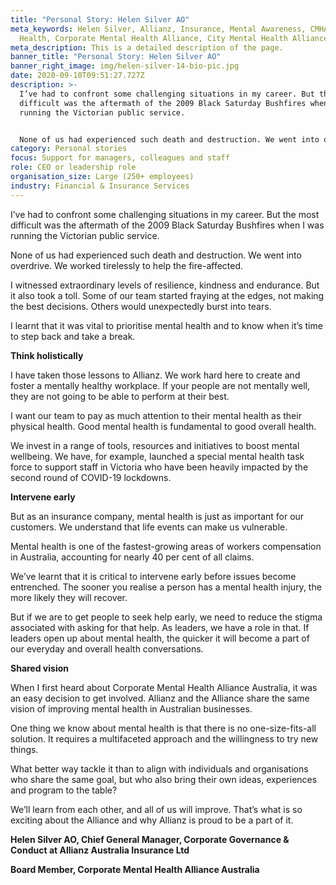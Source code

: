 ```yaml
---
title: "Personal Story: Helen Silver AO"
meta_keywords: Helen Silver, Allianz, Insurance, Mental Awareness, CMHAA, Mental
  Health, Corporate Mental Health Alliance, City Mental Health Alliance
meta_description: This is a detailed description of the page.
banner_title: "Personal Story: Helen Silver AO"
banner_right_image: img/helen-silver-14-bio-pic.jpg
date: 2020-09-10T09:51:27.727Z
description: >-
  I’ve had to confront some challenging situations in my career. But the most
  difficult was the aftermath of the 2009 Black Saturday Bushfires when I was
  running the Victorian public service.


  None of us had experienced such death and destruction. We went into overdrive. We worked tirelessly to help the fire-affected.
category: Personal stories
focus: Support for managers, colleagues and staff
role: CEO or leadership role
organisation_size: Large (250+ employees)
industry: Financial & Insurance Services
---
```

I’ve had to confront some challenging situations in my career. But the most difficult was the aftermath of the 2009 Black Saturday Bushfires when I was running the Victorian public service.

None of us had experienced such death and destruction. We went into overdrive. We worked tirelessly to help the fire-affected.

I witnessed extraordinary levels of resilience, kindness and endurance. But it also took a toll. Some of our team started fraying at the edges, not making the best decisions. Others would unexpectedly burst into tears.

I learnt that it was vital to prioritise mental health and to know when it’s time to step back and take a break.

**Think holistically**

I have taken those lessons to Allianz. We work hard here to create and foster a mentally healthy workplace. If your people are not mentally well, they are not going to be able to perform at their best.

I want our team to pay as much attention to their mental health as their physical health. Good mental health is fundamental to good overall health.

We invest in a range of tools, resources and initiatives to boost mental wellbeing. We have, for example, launched a special mental health task force to support staff in Victoria who have been heavily impacted by the second round of COVID-19 lockdowns.

**Intervene early**

But as an insurance company, mental health is just as important for our customers. We understand that life events can make us vulnerable.

Mental health is one of the fastest-growing areas of workers compensation in Australia, accounting for nearly 40 per cent of all claims.

We’ve learnt that it is critical to intervene early before issues become entrenched. The sooner you realise a person has a mental health injury, the more likely they will recover.

But if we are to get people to seek help early, we need to reduce the stigma associated with asking for that help. As leaders, we have a role in that. If leaders open up about mental health, the quicker it will become a part of our everyday and overall health conversations.

**Shared vision**

When I first heard about Corporate Mental Health Alliance Australia, it was an easy decision to get involved. Allianz and the Alliance share the same vision of improving mental health in Australian businesses.

One thing we know about mental health is that there is no one-size-fits-all solution. It requires a multifaceted approach and the willingness to try new things.

What better way tackle it than to align with individuals and organisations who share the same goal, but who also bring their own ideas, experiences and program to the table?

We’ll learn from each other, and all of us will improve. That’s what is so exciting about the Alliance and why Allianz is proud to be a part of it.

**Helen Silver AO, Chief General Manager, Corporate Governance & Conduct at Allianz Australia Insurance Ltd**

**Board Member, Corporate Mental Health Alliance Australia**